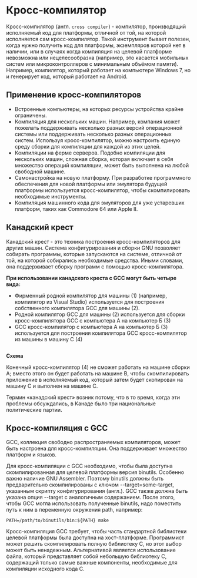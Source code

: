 # Кросс-компилятор

Кросс-компилятор (англ. `cross compiler`) - компилятор, производящий исполняемый код для платформы, отличной от той, на которой исполняется сам кросс-компилятор. Такой инструмент бывает полезен, когда нужно получить код для платформы, экземпляров которой нет в наличии, или в случаях когда компиляция на целевой платформе невозможна или нецелесообразна (например, это касается мобильных систем или микроконтроллеров с минимальным объёмом памяти). Например, компилятор, который работает на компьютере Windows 7, но и генерирует код, который работает на Android.

## Применение кросс-компиляторов

- Встроенные компьютеры, на которых ресурсы устройства крайне ограничены.
- Компиляция для нескольких машин. Например, компания может пожелать поддерживать несколько разных версий операционной системы или поддерживать несколько разных операционных систем. Используя кросс-компилятор, можно настроить единую среду сборки для компиляции для каждой из этих целей.
- Компиляции на ферме серверов. Подобно компиляции для нескольких машин, сложная сборка, которая включает в себя множество операций компиляции, может быть выполнена на любой свободной машине.
- Самонастройка на новую платформу. При разработке программного обеспечения для новой платформы или эмулятора будущей платформы используется кросс-компилятор, чтобы скомпилировать необходимые инструменты.
- Компиляция машинного кода для эмуляторов для уже устаревших платформ, таких как Commodore 64 или Apple II.

## Канадский крест

Канадский крест - это техника построения кросс-компиляторов для других машин. Система конфигурирования и сборки GNU позволяет собирать программы, которые запускаются на системе, отличной от той, на которой собирались необходимые средства. Иными словами, она поддерживает сборку программ с помощью кросс-компилятора.

**При использовании канадского креста c GCC могут быть четыре вида:**

- Фирменный родной компилятор для машины (1) (например, компилятор из Visual Studio) используется для построения собственного компилятора GCC для машины (2).
- Родной компилятор GCC для машины (2) используется для сборки кросс-компилятора GCC с компьютера А на компьютер Б (3)
- GCC кросс-компилятор с компьютера A на компьютер Б (3) используется для построения компилятора GCC кросс-компилятор из машины в машину C (4)

<img alt="" src="https://commons.bmstu.wiki/images/8/89/Example_of_Canadian_Cross.png" />

**Схема**

Конечный кросс-компилятор (4) не сможет работать на машине сборки A; вместо этого он будет работать на машине B, чтобы скомпилировать приложение в исполняемый код, который затем будет скопирован на машину C и выполнен на машине C.

Термин «канадский крест» возник потому, что в то время, когда эти проблемы обсуждались, в Канаде было три национальные политические партии.

## Кросс-компиляция с GCC

GCC, коллекция свободно распространяемых компиляторов, может быть настроена для кросс-компиляции. Она поддерживает множество платформ и языков.

Для кросс-компиляции с GCC необходимо, чтобы была доступна скомпилированная для целевой платформы версия binutils. Особенно важно наличие GNU Assembler. Поэтому binutils должны быть предварительно скомпилированы с ключом --target=some-target, указанным скрипту конфигурирования (англ.). GCC также должна быть указана опция --target с аналогичным содержанием. После этого, чтобы GCC могла использовать полученные binutils, надо поместить путь к ним в переменную окружения path, например:

```
PATH=/path/to/binutils/bin:${PATH} make
```

Кросс-компиляция GCC требует, чтобы часть стандартной библиотеки целевой платформы была доступна на хост-платформе. Программист может решить скомпилировать полную библиотеку C, но этот выбор может быть ненадежным. Альтернативой является использование файла, который представляет собой небольшую библиотеку C, содержащий только самые важные компоненты, необходимые для компиляции исходного кода C.
